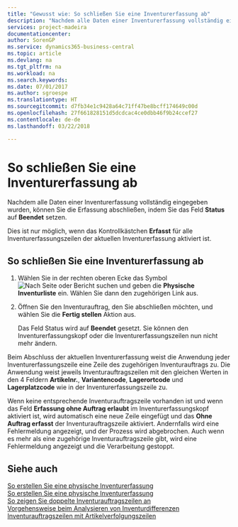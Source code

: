 ```yaml
---
title: "Gewusst wie: So schließen Sie eine Inventurerfassung ab"
description: "Nachdem alle Daten einer Inventurerfassung vollständig eingegeben wurden, können Sie die Erfassung abschließen, indem Sie das Feld **Status** auf **Beendet** setzen."
services: project-madeira
documentationcenter: 
author: SorenGP
ms.service: dynamics365-business-central
ms.topic: article
ms.devlang: na
ms.tgt_pltfrm: na
ms.workload: na
ms.search.keywords: 
ms.date: 07/01/2017
ms.author: sgroespe
ms.translationtype: HT
ms.sourcegitcommit: d7fb34e1c9428a64c71ff47be8bcff174649c00d
ms.openlocfilehash: 27f661828151d5dcdcac4ce0dbb46f9b24ccef27
ms.contentlocale: de-de
ms.lasthandoff: 03/22/2018

---
```

# <a name="finish-a-physical-inventory-recording"></a>So schließen Sie eine Inventurerfassung ab
Nachdem alle Daten einer Inventurerfassung vollständig eingegeben wurden, können Sie die Erfassung abschließen, indem Sie das Feld **Status** auf **Beendet** setzen.  

Dies ist nur möglich, wenn das Kontrollkästchen **Erfasst** für alle Inventurerfassungszeilen der aktuellen Inventurerfassung aktiviert ist.  

## <a name="to-finish-a-physical-inventory-recording"></a>So schließen Sie eine Inventurerfassung ab  

1.  Wählen Sie in der rechten oberen Ecke das Symbol ![Nach Seite oder Bericht suchen](../../media/ui-search/search_small.png "Nach Seite oder Bericht suchen") und geben die **Physische Inventurliste** ein. Wählen Sie dann den zugehörigen Link aus.  
2.  Öffnen Sie den Inventurauftrag, den Sie abschließen möchten, und wählen Sie die **Fertig stellen** Aktion aus.  

    Das Feld Status wird auf **Beendet** gesetzt. Sie können den Inventurerfassungskopf oder die Inventurerfassungszeilen nun nicht mehr ändern.  

Beim Abschluss der aktuellen Inventurerfassung weist die Anwendung jeder Inventurerfassungszeile eine Zeile des zugehörigen Inventurauftrags zu. Die Anwendung weist jeweils Inventurauftragszeilen mit den gleichen Werten in den 4 Feldern  **Artikelnr.**,  **Variantencode**, **Lagerortcode** und **Lagerplatzcode** wie in der Inventurerfassungszeile zu.  

Wenn keine entsprechende Inventurauftragszeile vorhanden ist und wenn das Feld **Erfassung ohne Auftrag erlaubt** im Inventurerfassungskopf aktiviert ist, wird automatisch eine neue Zeile eingefügt und das **Ohne Auftrag erfasst** der Inventurauftragszeile aktiviert. Andernfalls wird eine Fehlermeldung angezeigt, und der Prozess wird abgebrochen. Auch wenn es mehr als eine zugehörige Inventurauftragszeile gibt, wird eine Fehlermeldung angezeigt und die Verarbeitung gestoppt.  

## <a name="see-also"></a>Siehe auch  
 [So erstellen Sie eine physische Inventurerfassung](how-to-create-a-physical-inventory-recording.md)   
 [So erstellen Sie eine physische Inventurerfassung](how-to-create-a-physical-inventory-recording.md)   
 [So zeigen Sie doppelte Inventurauftragszeilen an](how-to-view-duplicate-physical-inventory-order-lines.md)   
 [Vorgehensweise beim Analysieren von Inventurdifferenzen](how-to-analyze-physical-inventory-differences.md)   
 [Inventurauftragszeilen mit Artikelverfolgungszeilen](physical-inventory-order-lines-with-item-tracking-lines.md)

